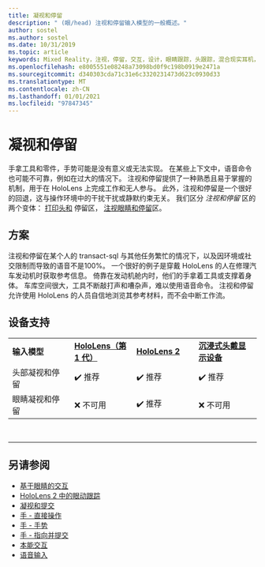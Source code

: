 ```yaml
---
title: 凝视和停留
description: " (眼/head) 注视和停留输入模型的一般概述。"
author: sostel
ms.author: sostel
ms.date: 10/31/2019
ms.topic: article
keywords: Mixed Reality，注视，停留，交互，设计，眼睛跟踪，头跟踪，混合现实耳机，windows mixed Reality 耳机，虚拟现实耳机，HoloLens，MRTK，混合现实工具包
ms.openlocfilehash: e8005551e08248a73098bd0f9c198b0919e2471a
ms.sourcegitcommit: d340303cda71c31e6c3320231473d623c0930d33
ms.translationtype: MT
ms.contentlocale: zh-CN
ms.lasthandoff: 01/01/2021
ms.locfileid: "97847345"
---
```

# <a name="gaze-and-dwell"></a>凝视和停留

手拿工具和零件，手势可能是没有意义或无法实现。
在某些上下文中，语音命令也可能不可靠，例如在过大的情况下。
注视和停留提供了一种熟悉且易于掌握的机制，用于在 HoloLens 上完成工作和无人参与。
此外，注视和停留是一个很好的回退，这与操作环境中的干扰干扰或静默约束无关。
我们区分 _注视和停留_ 区的两个变体： [打印头和](gaze-and-dwell-head.md) 停留区， [注视眼睛和停留](gaze-and-dwell-eyes.md)区。

## <a name="scenarios"></a>方案

注视和停留在某个人的 transact-sql 与其他任务繁忙的情况下，以及因环境或社交限制而导致的语音不是100%。
一个很好的例子是穿戴 HoloLens 的人在修理汽车发动机时获取参考信息。
倚靠在发动机舱内时，他们的手拿着工具或支撑着身体。
车库空间很大，工具不断敲打声和嘈杂声，难以使用语音命令。
注视和停留允许使用 HoloLens 的人员自信地浏览其参考材料，而不会中断工作流。

## <a name="device-support"></a>设备支持

<table>
    <colgroup>
    <col width="25%" />
    <col width="25%" />
    <col width="25%" />
    <col width="25%" />
    </colgroup>
    <tr>
        <td><strong>输入模型</strong></td>
        <td><a href="../hololens-hardware-details.md"><strong>HoloLens（第 1 代）</strong></a></td>
        <td><a href="https://docs.microsoft.com/hololens/hololens2-hardware"><strong>HoloLens 2</strong></td>
        <td><a href="../discover/immersive-headset-hardware-details.md"><strong>沉浸式头戴显示设备</strong></a></td>
    </tr>
     <tr>
        <td>头部凝视和停留</td>
        <td>✔️ 推荐</td>
        <td>✔️ 推荐</td>
        <td>✔️ 推荐</td>
    </tr>
     <tr>
        <td>眼睛凝视和停留</td>
        <td>❌ 不可用</td>
        <td>✔️ 推荐</td>
        <td>❌ 不可用</td>
    </tr>
</table>


<br>

---

 ## <a name="see-also"></a>另请参阅

* [基于眼睛的交互](eye-gaze-interaction.md)
* [HoloLens 2 中的眼动跟踪](eye-tracking.md)
* [凝视和提交](gaze-and-commit.md)
* [手 - 直接操作](direct-manipulation.md)
* [手 - 手势](gaze-and-commit.md#composite-gestures)
* [手 - 指向并提交](point-and-commit.md)
* [本能交互](interaction-fundamentals.md)
* [语音输入](voice-input.md)
